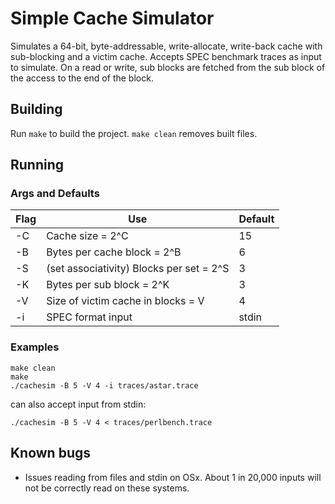 # Simple Cache Simulator
Simulates a 64-bit, byte-addressable, write-allocate, write-back cache with sub-blocking and a 
victim cache. Accepts SPEC benchmark traces as input to simulate. On a read or write, sub blocks
are fetched from the sub block of the access to the end of the block.

## Building
Run `make` to build the project. `make clean` removes built files.

## Running

### Args and Defaults

| Flag | Use | Default |
| ---- | --- | ------- |
| -C   | Cache size = 2^C | 15
| -B   | Bytes per cache block = 2^B | 6
| -S   | (set associativity) Blocks per set = 2^S | 3
| -K   | Bytes per sub block = 2^K | 3
| -V   | Size of victim cache in blocks = V | 4
| -i   | SPEC format input | stdin

### Examples
```
make clean
make
./cachesim -B 5 -V 4 -i traces/astar.trace
```

can also accept input from stdin:
```
./cachesim -B 5 -V 4 < traces/perlbench.trace
```

## Known bugs

* Issues reading from files and stdin on OSx. About 1 in 20,000 inputs will not be correctly read on these systems.
